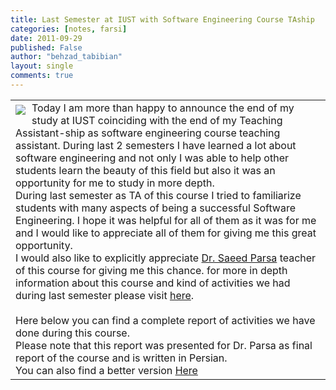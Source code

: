 ```yaml
---
title: Last Semester at IUST with Software Engineering Course TAship
categories: [notes, farsi]
date: 2011-09-29
published: False
author: "behzad_tabibian"
layout: single
comments: true
---
```

<div class="entry-content"><div xmlns="http://www.w3.org/1999/xhtml"><table cellspacing="0" class="sites-layout-name-one-column sites-layout-hbox"><tbody><tr><td class="sites-layout-tile sites-tile-name-content-1"><div dir="ltr"><div><div style="display:inline;float:left;margin:5px 10px 0pt 0pt"><a href="../../notes/lastsemesteratiustwithsoftengcoursetaship/iust_logo.jpg?attredirects=0/index.html" imageanchor="1"><img border="0" src="https://sites.google.com/site/btabibian/_/rsrc/1315596994301/notes/lastsemesteratiustwithsoftengcoursetaship/iust_logo.jpg"/></a></div>Today I am more than happy to announce the end of my study at IUST coinciding with the end of my Teaching Assistant-ship as software engineering course teaching assistant. During last 2 semesters I have learned a lot about software engineering and not only I was able to help other students learn the beauty of this field but also it was an opportunity for me to study in more depth. <br/></div><div>During last semester as TA of this course I tried to familiarize students with many aspects of being a successful Software Engineering. I hope it was helpful for all of them as it was for me and I would like to appreciate all of them for giving me this great opportunity.</div><div>I would also like to explicitly appreciate <a href="http://www.iust.ac.ir/find.php?item=14.1957.1486.fa" rel="nofollow" target="_blank">Dr. Saeed Parsa</a> teacher of this course for giving me this chance. for more in depth information about this course and kind of activities we had during last semester please visit <a href="https://sites.google.com/site/iustse12010/" rel="nofollow" target="_blank">here</a>.</div><div><br/></div><div>Here below you can find a complete report of activities we have done during this course.</div><div>Please note that this report was presented for Dr. Parsa as final report of the course and is written in Persian.<br/>You can also find a better version <a href="https://docs.google.com/leaf?id=0B-_cDn-lHNl8MjZhMTBmMDktYTIyNy00YTRjLWFjZTktZjA5MDk1ZGZhY2I0&amp;hl=en" target="_blank">Here</a><br/></div> </div></td></tr></tbody></table></div></div>
